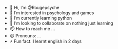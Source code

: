 - 👋 Hi, I’m @Rougepsyche
- 👀 I’m interested in psychology and games
- 🌱 I’m currently learning python
- 💞️ I’m looking to collaborate on nothing just learning
- 📫 How to reach me ...
- 😄 Pronouns: ...
- ⚡ Fun fact: I learnt english in 2 days

<!---
Rougepsyche/Rougepsyche is a ✨ special ✨ repository because its `README.md` (this file) appears on your GitHub profile.
You can click the Preview link to take a look at your changes.
--->
